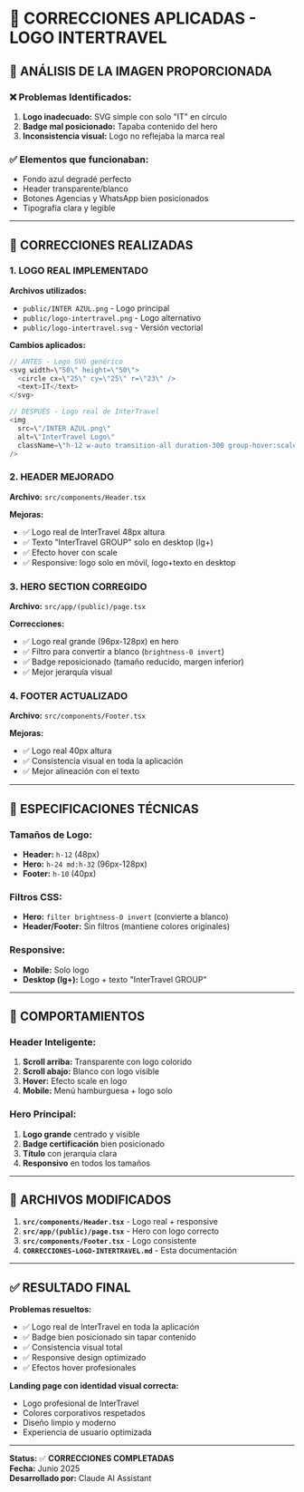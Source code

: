 # 🎯 CORRECCIONES APLICADAS - LOGO INTERTRAVEL

## 📸 **ANÁLISIS DE LA IMAGEN PROPORCIONADA**

### ❌ **Problemas Identificados:**
1. **Logo inadecuado:** SVG simple con solo "IT" en círculo
2. **Badge mal posicionado:** Tapaba contenido del hero
3. **Inconsistencia visual:** Logo no reflejaba la marca real

### ✅ **Elementos que funcionaban:**
- Fondo azul degradé perfecto
- Header transparente/blanco
- Botones Agencias y WhatsApp bien posicionados
- Tipografía clara y legible

---

## 🔧 **CORRECCIONES REALIZADAS**

### **1. LOGO REAL IMPLEMENTADO**
**Archivos utilizados:**
- `public/INTER AZUL.png` - Logo principal
- `public/logo-intertravel.png` - Logo alternativo
- `public/logo-intertravel.svg` - Versión vectorial

**Cambios aplicados:**
```typescript
// ANTES - Logo SVG genérico
<svg width=\"50\" height=\"50\">
  <circle cx=\"25\" cy=\"25\" r=\"23\" />
  <text>IT</text>
</svg>

// DESPUÉS - Logo real de InterTravel  
<img 
  src=\"/INTER AZUL.png\" 
  alt=\"InterTravel Logo\" 
  className=\"h-12 w-auto transition-all duration-300 group-hover:scale-110\"
/>
```

### **2. HEADER MEJORADO**
**Archivo:** `src/components/Header.tsx`

**Mejoras:**
- ✅ Logo real de InterTravel 48px altura
- ✅ Texto \"InterTravel GROUP\" solo en desktop (lg+)
- ✅ Efecto hover con scale
- ✅ Responsive: logo solo en móvil, logo+texto en desktop

### **3. HERO SECTION CORREGIDO**
**Archivo:** `src/app/(public)/page.tsx`

**Correcciones:**
- ✅ Logo real grande (96px-128px) en hero
- ✅ Filtro para convertir a blanco (`brightness-0 invert`)
- ✅ Badge reposicionado (tamaño reducido, margen inferior)
- ✅ Mejor jerarquía visual

### **4. FOOTER ACTUALIZADO**
**Archivo:** `src/components/Footer.tsx`

**Mejoras:**
- ✅ Logo real 40px altura
- ✅ Consistencia visual en toda la aplicación
- ✅ Mejor alineación con el texto

---

## 🎨 **ESPECIFICACIONES TÉCNICAS**

### **Tamaños de Logo:**
- **Header:** `h-12` (48px)
- **Hero:** `h-24 md:h-32` (96px-128px)  
- **Footer:** `h-10` (40px)

### **Filtros CSS:**
- **Hero:** `filter brightness-0 invert` (convierte a blanco)
- **Header/Footer:** Sin filtros (mantiene colores originales)

### **Responsive:**
- **Mobile:** Solo logo
- **Desktop (lg+):** Logo + texto \"InterTravel GROUP\"

---

## 📱 **COMPORTAMIENTOS**

### **Header Inteligente:**
1. **Scroll arriba:** Transparente con logo colorido
2. **Scroll abajo:** Blanco con logo visible
3. **Hover:** Efecto scale en logo
4. **Mobile:** Menú hamburguesa + logo solo

### **Hero Principal:**
1. **Logo grande** centrado y visible
2. **Badge certificación** bien posicionado
3. **Título** con jerarquía clara
4. **Responsivo** en todos los tamaños

---

## 🚀 **ARCHIVOS MODIFICADOS**

1. **`src/components/Header.tsx`** - Logo real + responsive
2. **`src/app/(public)/page.tsx`** - Hero con logo correcto  
3. **`src/components/Footer.tsx`** - Logo consistente
4. **`CORRECCIONES-LOGO-INTERTRAVEL.md`** - Esta documentación

---

## ✅ **RESULTADO FINAL**

**Problemas resueltos:**
- ✅ Logo real de InterTravel en toda la aplicación
- ✅ Badge bien posicionado sin tapar contenido
- ✅ Consistencia visual total
- ✅ Responsive design optimizado
- ✅ Efectos hover profesionales

**Landing page con identidad visual correcta:**
- Logo profesional de InterTravel
- Colores corporativos respetados  
- Diseño limpio y moderno
- Experiencia de usuario optimizada

---

**Status:** ✅ **CORRECCIONES COMPLETADAS**  
**Fecha:** Junio 2025  
**Desarrollado por:** Claude AI Assistant
